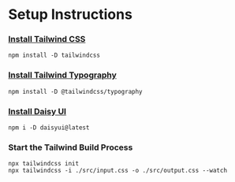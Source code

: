 # Setup Instructions
### [Install Tailwind CSS](https://tailwindcss.com/docs/installation)
```
npm install -D tailwindcss
```
### [Install Tailwind Typography](https://github.com/tailwindlabs/tailwindcss-typography)
```
npm install -D @tailwindcss/typography
```

### [Install Daisy UI](https://daisyui.com/docs/install/)
```
npm i -D daisyui@latest
```

### Start the Tailwind Build Process
```
npx tailwindcss init
npx tailwindcss -i ./src/input.css -o ./src/output.css --watch
```
